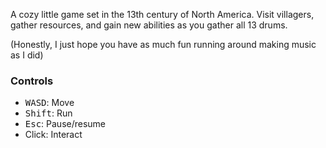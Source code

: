 A cozy little game set in the 13th century of North America. Visit villagers, gather resources, and gain new abilities as you gather all 13 drums.

(Honestly, I just hope you have as much fun running around making music as I did)

### Controls
- <kbd>W</kbd><kbd>A</kbd><kbd>S</kbd><kbd>D</kbd>: Move
- <kbd>Shift</kbd>: Run
- <kbd>Esc</kbd>: Pause/resume
- Click: Interact